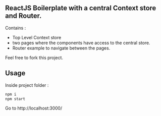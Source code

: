 
## ReactJS Boilerplate with a central Context store and Router.

Contains : 
* Top Level Context store
* two pages where the components have access to the central store.
* Router example to navigate between the pages.

Feel free to fork this project.


## Usage

Inside project folder :
```sh
npm i
npm start
```
Go to http://localhost:3000/
